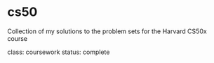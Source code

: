 # cs50

Collection of my solutions to the problem sets for the Harvard CS50x course

class: coursework
status: complete